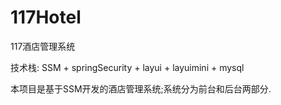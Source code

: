 # 117Hotel
117酒店管理系统

技术栈: SSM + springSecurity + layui + layuimini + mysql

本项目是基于SSM开发的酒店管理系统;系统分为前台和后台两部分.
